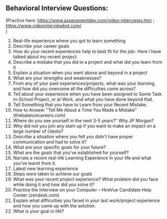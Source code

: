 ## Behavioral Interview Questions:
(Practice here: https://www.assessmentday.com/video-interviews.htm ; https://www.videointerviewbot.com/  
)

1. Real-life experience where you got to learn something
2. Describe your career goals
3. How do your recent experiences help to best fit for the job- Here I have talked about my recent project.
4. Describe a mistake that you did in a project and what did you learn from it
5. Explain a situation when you went above and beyond in a project
6. What are your strengths and weaknesses?
7. From any of your past experiences/projects, what was your learning, and how did you overcome all the difficulties came across?
8. Tell about your experience when you have been assigned to Some Task in-School Project, or at Work, and what you have done beyond that.
9. Tell Something that you have to Learn from your Recent Mistake.
10. How to Answer "Tell Me About a Time You Made a Mistake" (thebalancecareers.com)
11. Where do you see yourself in the next 3-5 years?” Why JP Morgan?
12. Why did not you join any start-up if you want to make an impact 
on a large number of clients?
10. Describe a situation where you felt you 
didn’t have proper communication and had to solve it?
11. What are your specific goals for your future?
12. What are the goals that you’ve established for yourself?
13. Narrate a recent real-life Learning Experience in your life and 
what you’ve learnt from it.
14. Latest new learning experience
15. Steps were taken to achieve our goals
16. What was your recent project experience? What problem did you 
face while doing it and how did you solve it?
17. Practice the Interview on your Computer – HireVue Candidate Help Center (zendesk.com)
18. Explain what difficulties you faced in your last work/project 
experience and how you came up with the solution.
19. What is your goal in life?